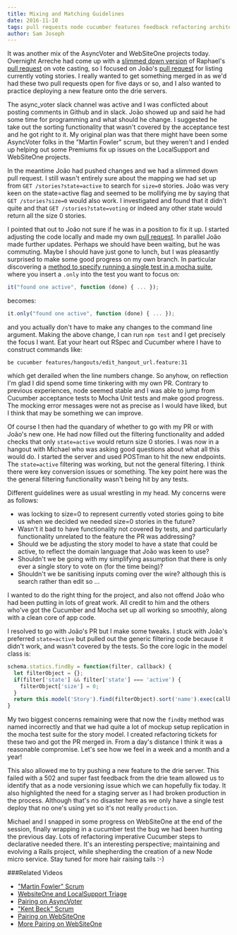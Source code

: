 ```yaml
---
title: Mixing and Matching Guidelines
date: 2016-11-10
tags: pull requests node cucumber features feedback refactoring architecture rearchitecting domain driven design DDD rails mocha
author: Sam Joseph
---
```


It was another mix of the AsyncVoter and WebSiteOne projects today.  Overnight Arreche had come up with a [slimmed down version](https://github.com/AgileVentures/AsyncVoter/compare/master...arreche:7_cast_vote_feature_mvp) of Raphael's [pull request](https://github.com/AgileVentures/AsyncVoter/pull/50) on vote casting, so I focused on João's [pull request](https://github.com/AgileVentures/AsyncVoter/pull/45) for listing currently voting stories.   I really wanted to get something merged in as we'd had these two pull requests open for five days or so, and I also wanted to practice deploying a new feature onto the drie servers.

The async_voter slack channel was active and I was conflicted about posting comments in Github and in slack.  João showed up and said he had some time for programming and what should he change.  I suggested he take out the sorting functionality that wasn't covered by the acceptance test and he got right to it.  My original plan was that there might have been some AsyncVoter folks in the "Martin Fowler" scrum, but they weren't and I ended up helping out some Premiums fix up issues on the LocalSupport and WebSiteOne projects.

In the meantime João had pushed changes and we had a slimmed down pull request.  I still wasn't entirely sure about the mapping we had set up from `GET /stories?state=active` to search for `size=0` stories.  João was very keen on the state=active flag and seemed to be mollifying me by saying that `GET /stories?size=0` would also work.  I investigated and found that it didn't quite and that `GET /stories?state=voting` or indeed any other state would return all the size 0 stories.

I pointed that out to João not sure if he was in a position to fix it up.  I started adjusting the code locally and made my own [pull request](https://github.com/AgileVentures/AsyncVoter/pull/57).  In parallel João made further updates.  Perhaps we should have been waiting, but he was commuting.  Maybe I should have just gone to lunch, but I was pleasantly surprised to make some good progress on my own branch.  In particular discovering a [method to specify running a single test in a mocha suite](http://jaketrent.com/post/run-single-mocha-test/), where you insert a `.only` into the test you want to focus on:

```js
it("found one active", function (done) { ... });
```

becomes:

```js
it.only("found one active", function (done) { ... });
```

and you actually don't have to make any changes to the command line argument.  Making the above change, I can run `npm test` and I get precisely the focus I want.  Eat your heart out RSpec and Cucumber where I have to construct commands like:

```
be cucumber features/hangouts/edit_hangout_url.feature:31
```

which get derailed when the line numbers change.  So anyhow, on reflection I'm glad I did spend some time tinkering with my own PR.  Contrary to previous experiences, node seemed stable and I was able to jump from Cucumber acceptance tests to Mocha Unit tests and make good progress.  The mocking error messages were not as precise as I would have liked, but I think that may be something we can improve.

Of course I then had the quandary of whether to go with my PR or with João's new one.  He had now filled out the filtering functionality and added checks that only `state=active` would return size 0 stories.  I was now in a hangout with Michael who was asking good questions about what all this would do.  I started the server and used POSTman to hit the new endpoints.  The `state=active` filtering was working, but not the general filtering.  I think there were key conversion issues or something.  The key point here was the the general filtering functionality wasn't being hit by any tests.

Different guidelines were as usual wrestling in my head.  My concerns were as follows:

* was locking to size=0 to represent currently voted stories going to bite us when we decided we needed size=0 stories in the future?
* Wasn't it bad to have functionality not covered by tests, and particularly functionality unrelated to the feature the PR was addressing?
* Should we be adjusting the story model to have a state that could be active, to reflect the domain language that João was keen to use?
* Shouldn't we be going with my simplifying assumption that there is only ever a single story to vote on (for the time being)?
* Shouldn't we be sanitising inputs coming over the wire? although this is search rather than edit so ...

I wanted to do the right thing for the project, and also not offend João who had been putting in lots of great work.  All credit to him and the others who've got the Cucumber and Mocha set up all working so smoothly, along with a clean core of app code.  

I resolved to go with João's PR but I make some tweaks.  I stuck with João's preferred `state=active` but pulled out the generic filtering code because it didn't work, and wasn't covered by the tests.  So the core logic in the model class is:

```js
schema.statics.findBy = function(filter, callback) {
  let filterObject = {};
  if(filter['state'] && filter['state'] === 'active') {
    filterObject['size'] = 0;
  } 
  return this.model('Story').find(filterObject).sort('name').exec(callback);
}
```

My two biggest concerns remaining were that now the `findBy` method was named incorrectly and that we had quite a lot of mockup setup replication in the mocha test suite for the story model.  I created refactoring tickets for these two and got the PR merged in.  From a day's distance I think it was a reasonable compromise.  Let's see how we feel in a week and a month and a year!

This also allowed me to try pushing a new feature to the drie server.  This failed with a 502 and super fast feedback from the drie team allowed us to identify that as a node versioning issue which we can hopefully fix today.  It also highlighted the need for a staging server as I had broken production in the process.  Although that's no disaster here as we only have a single test deploy that no one's using yet so it's not really `production`.

Michael and I snapped in some progress on WebSiteOne at the end of the session, finally wrapping in a cucumber test the bug we had been hunting the previous day.  Lots of refactoring imperative Cucumber steps to declarative needed there.  It's an interesting perspective; maintaining and evolving a Rails project, while shepherding the creation of a new Node micro service.  Stay tuned for more hair raising tails :-)

###Related Videos

* ["Martin Fowler" Scrum](https://www.youtube.com/watch?v=rVfDq6YB9D4)
* [WebsiteOne and LocalSupport Triage](https://www.youtube.com/watch?v=dfmTQuYbwVU)
* [Pairing on AsyncVoter](https://www.youtube.com/watch?v=W1GPjCwBzNc)
* ["Kent Beck" Scrum](https://www.youtube.com/watch?v=DlS0zvtKqhU)
* [Pairing on WebSiteOne](https://www.youtube.com/watch?v=My04-8l_INc)
* [More Pairing on WebSiteOne ](https://www.youtube.com/watch?v=Zb29w0BwtEw)


